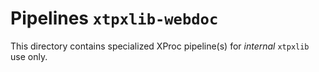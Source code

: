 # Pipelines `xtpxlib-webdoc`

This directory contains specialized XProc pipeline(s) for *internal* `xtpxlib` use only.

